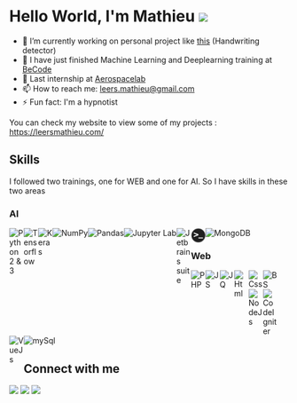 # Hello World, I'm Mathieu <img src="https://raw.githubusercontent.com/MartinHeinz/MartinHeinz/master/wave.gif" width="30px">

- 🔭 I’m currently working on personal project like <a href="https://github.com/leersmathieu/deep-detect-handwriting" target="_blank">this</a> (Handwriting detector)
- 🌱 I have just finished Machine Learning and Deeplearning training at  <a href="https://becode.org/fr/apprendre/ai-bootcamp/" target="_blank">BeCode</a>
- 👯 Last internship at <a href="https://www.aerospacelab.be/" target="_blank">Aerospacelab</a>
- 📫 How to reach me: leers.mathieu@gmail.com
- ⚡ Fun fact: I'm a hypnotist

You can check my website to view some of my projects : https://leersmathieu.com/

## Skills

I followed two trainings, one for WEB and one for AI. So I have skills in these two areas

### AI

<img align="left" alt="Python 2 & 3" title="Python 2 & 3" width="26px" src="https://upload.wikimedia.org/wikipedia/commons/thumb/0/0a/Python.svg/240px-Python.svg.png" />
<img align="left" alt="Tensorflow" title="Tensorflow" width="26px" src="https://upload.wikimedia.org/wikipedia/commons/thumb/2/2d/Tensorflow_logo.svg/800px-Tensorflow_logo.svg.png"/>
<img align="left" alt="Keras" title="Keras" width="26px" src="https://upload.wikimedia.org/wikipedia/commons/a/ae/Keras_logo.svg"/>
<img align="left" alt="NumPy" title="NumPy" height="26px" src="https://numpy.org/images/logos/numpy.svg" />
<img align="left" alt="Pandas" title="Pandas"  height="26px" src="https://github.com/pandas-dev/pandas/blob/master/web/pandas/static/img/pandas_mark.svg" />
<img align="left" alt="Jupyter Lab" title="Jupyter" height="26px" src="https://jupyter.org/assets/main-logo.svg" />
<img align="left" alt="Jetbrains suite" title="Jetbrains suite" width="26px" src="https://resources.jetbrains.com/storage/products/intellij-idea/img/meta/intellij-idea_logo_300x300.png" />
<img align="left" alt="Terminal" title="Terminal" width="26px" src="https://raw.githubusercontent.com/github/explore/80688e429a7d4ef2fca1e82350fe8e3517d3494d/topics/terminal/terminal.png" />
<img align="" alt="MongoDB" title="MongoDB" width="26px" src="https://github.com/yurijserrano/Github-Profile-Readme-Logos/blob/master/databases/mongodb.svg" />

### Web 

<img align="left" alt="PHP" title="PHP" width="26px" src="https://github.com/abranhe/programming-languages-logos/blob/master/src/php/php_32x32.png" /> 
<img align="left" alt="JS" title="JavaScript" width="26px" src="https://github.com/abranhe/programming-languages-logos/blob/master/src/javascript/javascript_32x32.png" />
<img align="left" alt="JQ" title="JQuery" width="26px" src="https://github.com/yurijserrano/Github-Profile-Readme-Logos/blob/master/frameworks/jquery.svg" />  
<img align="left" alt="Html" title="Html" width="26px" src="https://github.com/abranhe/programming-languages-logos/blob/master/src/html/html_32x32.png" />  
<img align="left" alt="Css" title="Css" width="26px" src="https://github.com/abranhe/programming-languages-logos/blob/master/src/css/css_32x32.png" />  
<img align="left" alt="BS" title="Bootstrap" width="26px" src="https://github.com/yurijserrano/Github-Profile-Readme-Logos/blob/master/frameworks/boostrap.svg" />  
<img align="left" alt="NodeJs" title="NodeJs" width="26px" src="https://github.com/yurijserrano/Github-Profile-Readme-Logos/blob/master/frameworks/nodejs.svg" /> 
<img align="left" alt="CodeIgniter" title="CodeIgniter" width="26px" src="https://github.com/yurijserrano/Github-Profile-Readme-Logos/blob/master/frameworks/codeigniter.svg" /> 
<img align="left" alt="VueJs" title="VueJs" width="26px" src="https://github.com/yurijserrano/Github-Profile-Readme-Logos/blob/master/frameworks/vuejs.svg" /> 
<img align="" alt="mySql" title="MySql" width="26px" src="https://github.com/yurijserrano/Github-Profile-Readme-Logos/blob/master/databases/mysql.svg" /> 




## Connect with me

<a href="https://www.linkedin.com/in/leers-mathieu/" target="_blank"><img src="https://img.shields.io/badge/linkedin-%230077B5.svg?&style=for-the-badge&logo=linkedin&logoColor=white" /></a>
<a href="https://twitter.com/tamikofficiel" target="_blank"><img src = "https://img.shields.io/badge/twitter-%2320A1F1.svg?&style=for-the-badge&logo=twitter&logoColor=white" /></a>
<a href="https://leersmathieu.com/" target="blank"><img src="https://img.shields.io/badge/WEBSITE-%23292929.svg?&style=for-the-badge&logo=WEBSITE&logoColor=white" /></a> 

